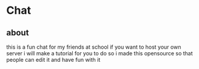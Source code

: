 # Chat
## about
this is a fun chat for my friends at school
if you want to host your own server i will make a tutorial for you to do so
i made this opensource so that people can edit it and have fun with it
